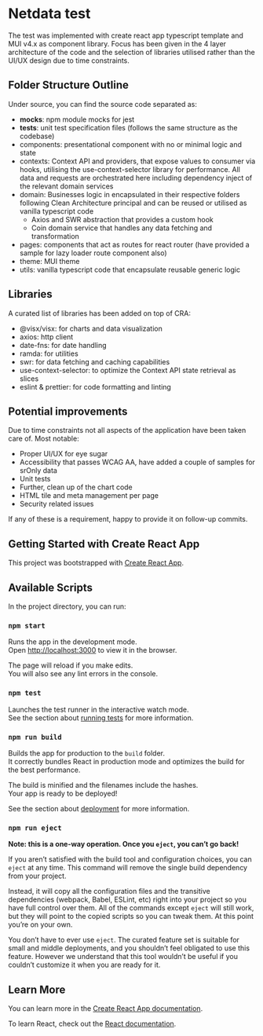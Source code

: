 # Netdata test

The test was implemented with create react app typescript template and MUI v4.x as component library.
Focus has been given in the 4 layer architecture of the code and the selection of libraries utilised rather than the UI/UX design due to time constraints.

## Folder Structure Outline

Under source, you can find the source code separated as:

- __mocks__: npm module mocks for jest
- __tests__: unit test specification files (follows the same structure as the codebase)
- components: presentational component with no or minimal logic and state
- contexts: Context API and providers, that expose values to consumer via hooks, utilising the use-context-selector library for performance. All data and requests are orchestrated here including dependency inject of the relevant domain services
- domain: Businesses logic in encapsulated in their respective folders following Clean Architecture principal and can be reused or utilised as vanilla typescript code
  - Axios and SWR abstraction that provides a custom hook
  - Coin domain service that handles any data fetching and transformation
- pages: components that act as routes for react router (have provided a sample for lazy loader route component also)
- theme: MUI theme
- utils: vanilla typescript code that encapsulate reusable generic logic

## Libraries

A curated list of libraries has been added on top of CRA:

- @visx/visx: for charts and data visualization 
- axios: http client
- date-fns: for date handling
- ramda: for utilities
- swr: for data fetching and caching capabilities
- use-context-selector: to optimize the Context API state retrieval as slices
- eslint & prettier: for code formatting and linting

## Potential improvements

Due to time constraints not all aspects of the application have been taken care of. 
Most notable:

- Proper UI/UX for eye sugar
- Accessibility that passes WCAG AA, have added a couple of samples for srOnly data
- Unit tests
- Further, clean up of the chart code
- HTML tile and meta management per page
- Security related issues

If any of these is a requirement, happy to provide it on follow-up commits.

## Getting Started with Create React App

This project was bootstrapped with [Create React App](https://github.com/facebook/create-react-app).

## Available Scripts

In the project directory, you can run:

### `npm start`

Runs the app in the development mode.\
Open [http://localhost:3000](http://localhost:3000) to view it in the browser.

The page will reload if you make edits.\
You will also see any lint errors in the console.

### `npm test`

Launches the test runner in the interactive watch mode.\
See the section about [running tests](https://facebook.github.io/create-react-app/docs/running-tests) for more information.

### `npm run build`

Builds the app for production to the `build` folder.\
It correctly bundles React in production mode and optimizes the build for the best performance.

The build is minified and the filenames include the hashes.\
Your app is ready to be deployed!

See the section about [deployment](https://facebook.github.io/create-react-app/docs/deployment) for more information.

### `npm run eject`

**Note: this is a one-way operation. Once you `eject`, you can’t go back!**

If you aren’t satisfied with the build tool and configuration choices, you can `eject` at any time. This command will remove the single build dependency from your project.

Instead, it will copy all the configuration files and the transitive dependencies (webpack, Babel, ESLint, etc) right into your project so you have full control over them. All of the commands except `eject` will still work, but they will point to the copied scripts so you can tweak them. At this point you’re on your own.

You don’t have to ever use `eject`. The curated feature set is suitable for small and middle deployments, and you shouldn’t feel obligated to use this feature. However we understand that this tool wouldn’t be useful if you couldn’t customize it when you are ready for it.

## Learn More

You can learn more in the [Create React App documentation](https://facebook.github.io/create-react-app/docs/getting-started).

To learn React, check out the [React documentation](https://reactjs.org/).
